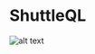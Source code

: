 # ShuttleQL![alt text](https://github.com/jasonf7/ShuttleQL/blob/master/mockups/badminton_start_panel.png "Title Page")
